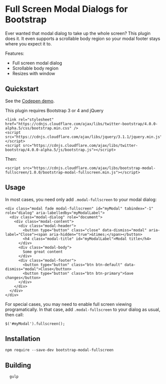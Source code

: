# Full Screen Modal Dialogs for Bootstrap

Ever wanted that modal dialog to take up the whole screen? This plugin does it. It even supports a scrollable body region so your modal footer stays where you expect it to.

Features:

* Full screen modal dialog
* Scrollable body region
* Resizes with window

## Quickstart

See the [Codepen demo](http://codepen.io/benallfree/pen/vyxqGM).

This plugin requires Bootstrap 3 or 4 and jQuery

    <link rel="stylesheet" href="https://cdnjs.cloudflare.com/ajax/libs/twitter-bootstrap/4.0.0-alpha.5/css/bootstrap.min.css" />
    <script src="https://cdnjs.cloudflare.com/ajax/libs/jquery/3.1.1/jquery.min.js"></script>
    <script src="https://cdnjs.cloudflare.com/ajax/libs/twitter-bootstrap/4.0.0-alpha.5/js/bootstrap.js"></script>

Then:

    <script src="https://cdnjs.cloudflare.com/ajax/libs/bootstrap-modal-fullscreen/1.0.0/bootstrap-modal-fullscreen.min.js"></script>


## Usage

In most cases, you need only add `.modal-fullscreen` to your modal dialog:


    <div class="modal fade modal-fullscreen" id="myModal" tabindex="-1" role="dialog" aria-labelledby="myModalLabel">
      <div class="modal-dialog" role="document">
        <div class="modal-content">
          <div class="modal-header">
            <button type="button" class="close" data-dismiss="modal" aria-label="Close"><span aria-hidden="true">&times;</span></button>
            <h4 class="modal-title" id="myModalLabel">Modal title</h4>
          </div>
          <div class="modal-body">
            Some great content
          </div>
          <div class="modal-footer">
            <button type="button" class="btn btn-default" data-dismiss="modal">Close</button>
            <button type="button" class="btn btn-primary">Save changes</button>
          </div>
        </div>
      </div>
    </div>

For special cases, you may need to enable full screen viewing programatically. In that case, add `.modal-fullscreen` to your dialog as usual, then call:

    $('#myModal').fullscreen();

## Installation

    npm require --save-dev bootstrap-modal-fullscreen

## Building

      gulp
